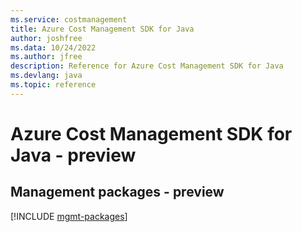 ```yaml
---
ms.service: costmanagement
title: Azure Cost Management SDK for Java
author: joshfree
ms.data: 10/24/2022
ms.author: jfree
description: Reference for Azure Cost Management SDK for Java
ms.devlang: java
ms.topic: reference
---
```

# Azure Cost Management SDK for Java - preview

## Management packages - preview
[!INCLUDE [mgmt-packages](cost-management-mgmt-index.md)]